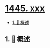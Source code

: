 # [1445. xxx](https://github.com/Tdahuyou/TNotes.leetcode/tree/main/notes/1445.%20xxx)

<!-- region:toc -->

- [1. 📝 概述](#1--概述)

<!-- endregion:toc -->

## 1. 📝 概述
